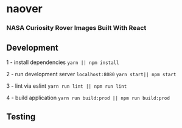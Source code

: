 # naover

### NASA Curiosity Rover Images Built With React

## Development

1 - install dependencies
`yarn || npm install`

2 - run development server `localhost:8080`
`yarn start|| npm start`

3 - lint via eslint
`yarn run lint || npm run lint`

4 - build application
`yarn run build:prod || npm run build:prod`

## Testing
